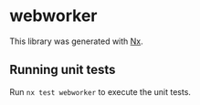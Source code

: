 # webworker

This library was generated with [Nx](https://nx.dev).

## Running unit tests

Run `nx test webworker` to execute the unit tests.
